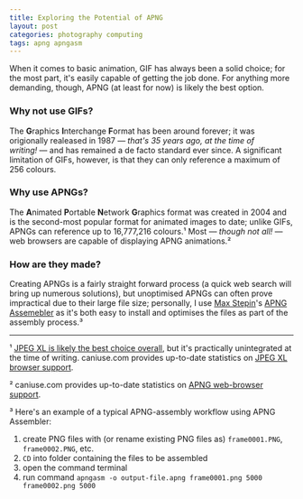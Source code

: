 ```yaml
---
title: Exploring the Potential of APNG
layout: post
categories: photography computing
tags: apng apngasm
---
```


When it comes to basic animation, GIF has always been a solid choice; for the most part, it's easily capable of getting the job done. For anything more demanding, though, APNG (at least for now) is likely the best option.

### Why not use GIFs?

The **G**raphics **I**nterchange **F**ormat has been around forever; it was origionally realeased in 1987&nbsp;— _that's 35 years ago, at the time of writing!_&nbsp;— and has remained a de facto standard ever since. A significant limitation of GIFs, however, is that they can only reference a maximum of 256 colours.

###  Why use APNGs?

The **A**nimated **P**ortable **N**etwork **G**raphics format was created in 2004 and is the second-most popular format for animated images to date; unlike GIFs, APNGs can reference up to 16,777,216 colours.¹ Most — _though not all!_ — web browsers are capable of displaying APNG animations.² 

### How are they made? 

Creating APNGs is a fairly straight forward process (a quick web search will bring up numerous solutions), but unoptimised APNGs can often prove impractical due to their large file size; personally, I use [Max Stepin](https://sourceforge.net/u/maxst/profile)'s  [APNG Assemebler](https://apngasm.sourceforge.net) as it's both easy to install and optimises the files as part of the assembly process.³

---
¹ [JPEG XL is likely the best choice overall](https://martbetz.github.io/photography/computing/2022/10/27/exploring-jpegxl.html), but it's practically unintegrated at the time of writing. caniuse.com provides up-to-date statistics on [JPEG XL browser support](https://caniuse.com/?search=jxl).

² caniuse.com provides up-to-date statistics on [APNG web-browser support](https://caniuse.com/?search=apng).

³ Here's an example of a typical APNG-assembly workflow using APNG Assembler:

  1. create PNG files with (or rename existing PNG files as) `frame0001.PNG`, `frame0002.PNG`, etc.
  2. `CD` into folder containing the files to be assembled
  3. open the command terminal
  4. run command `apngasm -o output-file.apng frame0001.png 5000 frame0002.png 5000`
